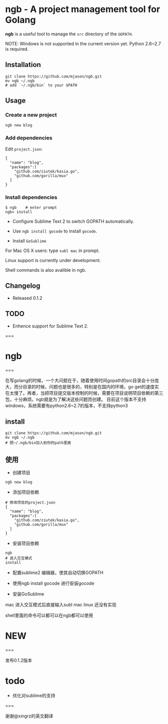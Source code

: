 ngb - A project management tool for Golang
==========

**ngb** is a useful tool to manage the `src` directory of the `GOPATH`.

NOTE: Windows is not supported in the current version yet. Python 2.6~2.7 is required.


## Installation

```
git clone https://github.com/mjason/ngb.git
mv ngb ~/.ngb
# add `~/.ngb/bin` to your $PATH
```


## Usage

### Create a new project

```
ngb new blog
```

### Add dependencies

Edit `project.json`:

```
{
  "name": "blog",
  "packages":[
    "github.com/ziutek/kasia.go",
    "github.com/gorilla/mux"
  ]
}
```

### Install dependencies

```
$ ngb    # enter prompt
ngb> install
```


* Configure Sublime Text 2 to switch GOPATH automatically.

* Use `ngb install gocode` to install `gocode`.

* Install `GoSublime`

For Mac OS X users: type `subl mac` in prompt.

Linux support is currently under development.

Shell commands is also avalible in ngb.


## Changelog

* Released 0.1.2


## TODO

* Enhence support for Sublime Text 2.

===

# ngb
===

在写golang的时候，一个大问题在于，随着使用时间gopath的src目录会十分庞大，而分目录的时候，问题也是很多的，特别是在国内的环境，go get的速度实在太慢了。再者，当把项目提交版本控制的时候，需要在项目说明项目依赖的第三包，十分麻烦。ngb就是为了解决这些问题而创建。
目前这个版本不支持windows，系统需要有python2.6~2.7的版本，不支持python3

## install

```
git clone https://github.com/mjason/ngb.git
mv ngb ~/.ngb
# 把~/.ngb/bin加入到你的path里面
```

## 使用

* 创建项目

```
ngb new blog
```

* 添加项目依赖

```
# 修改项目的project.json
{
  "name": "blog",
  "packages":[
    "github.com/ziutek/kasia.go",
    "github.com/gorilla/mux"
  ]
}
```

* 安装项目依赖

```
ngb
# 进入交互模式
install
```


* 配置sublime2 编辑器，使其自动切换GOPATH

* 使用ngb install gocode 进行安装gocode

* 安装GoSublime

mac 进入交互模式后直接输入subl mac
linux 还没有实现



shell里面的命令可以都可以在ngb都可以使用


# NEW
===

发布0.1.2版本

# todo
- 优化对sublime的支持

===

谢谢@xingrz的英文翻译
